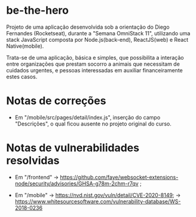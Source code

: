 # be-the-hero

Projeto de uma aplicação desenvolvida sob a orientação do Diego Fernandes (Rocketseat), durante a "Semana OmniStack 11", 
utilizando uma stack JavaScript composta por Node.js(back-end), ReactJS(web) e React Native(mobile).

Trata-se de uma aplicação, básica e simples, que possibilita a interação entre organizações que prestam socorro a animais 
que necessitam de cuidados urgentes, e pessoas interessadas em auxiliar financeiramente estes casos.

# Notas de correções

- Em "/mobile/src/pages/detail/index.js", inserção do campo "Descrições", o qual ficou ausente no projeto original do curso.

# Notas de vulnerabilidades resolvidas

- Em "/frontend" 
-> https://github.com/faye/websocket-extensions-node/security/advisories/GHSA-g78m-2chm-r7qv ;

- Em "/mobile" 
-> https://nvd.nist.gov/vuln/detail/CVE-2020-8149;
-> https://www.whitesourcesoftware.com/vulnerability-database/WS-2018-0236
